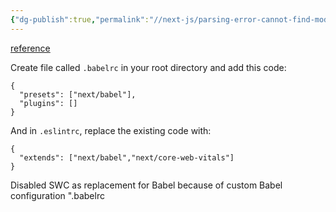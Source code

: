 ```yaml
---
{"dg-publish":true,"permalink":"//next-js/parsing-error-cannot-find-module-nextbabel/"}
---
```




[reference](https://stackoverflow.com/posts/68193974/timeline)

Create file called `.babelrc` in your root directory and add this code:

```
{
  "presets": ["next/babel"],
  "plugins": []
}
```

And in `.eslintrc`, replace the existing code with:

```
{
  "extends": ["next/babel","next/core-web-vitals"]
}
```

   Disabled SWC as replacement for Babel because of custom Babel configuration ".babelrc